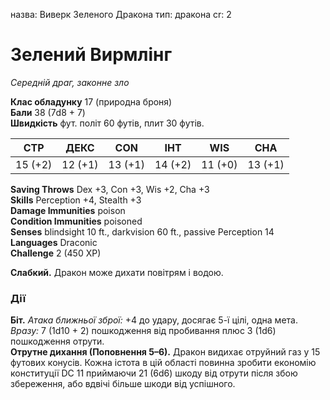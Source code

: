 назва: Виверк Зеленого Дракона тип: дракона cr: 2

# Зелений Вирмлінг
_Середній драг, законне зло_

**Клас обладунку** 17 (природна броня)    
**Бали** 38 (7d8 + 7)    
**Швидкість** фут. політ 60 футів, плит 30 футів.

| СТР     | ДЕКС    | CON     | ІНТ     | WIS     | CHA     |
| ------- | ------- | ------- | ------- | ------- | ------- |
| 15 (+2) | 12 (+1) | 13 (+1) | 14 (+2) | 11 (+0) | 13 (+1) |

**Saving Throws** Dex +3, Con +3, Wis +2, Cha +3    
**Skills** Perception +4, Stealth +3    
**Damage Immunities** poison    
**Condition Immunities** poisoned    
**Senses** blindsight 10 ft., darkvision 60 ft., passive Perception 14    
**Languages** Draconic    
**Challenge** 2 (450 XP)

**Слабкий.** Дракон може дихати повітрям і водою.

### Дії
**Біт.** _Атака ближньої зброї:_ +4 до удару, досягає 5-ї цілі, одна мета. _Вразу:_ 7 (1d10 + 2) пошкодження від пробивання плюс 3 (1d6) пошкодження отрути.    
**Отрутне дихання (Поповнення 5–6).** Дракон видихає отруйний газ у 15 футових конусів. Кожна істота в цій області повинна зробити економію конституції DC 11 приймаючи 21 (6d6) шкоду від отрути після збою збереження, або вдвічі більше шкоди від успішного.